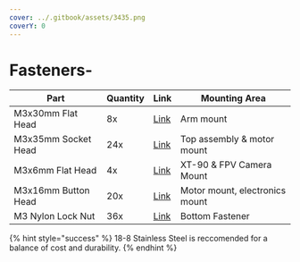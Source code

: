 ```yaml
---
cover: ../.gitbook/assets/3435.png
coverY: 0
---
```


# Fasteners-

| Part                | Quantity | Link                                        | Mounting Area                  |
| ------------------- | -------- | ------------------------------------------- | ------------------------------ |
| M3x30mm Flat Head   | 8x       | [Link](https://www.mcmaster.com/92125A140/) | Arm mount                      |
| M3x35mm Socket Head | 24x      | [Link](https://www.mcmaster.com/91292A033/) | Top assembly & motor mount     |
| M3x6mm Flat Head    | 4x       | [Link](https://www.mcmaster.com/92125A126/) | XT-90 & FPV Camera Mount       |
| M3x16mm Button Head | 20x      | [Link](https://www.mcmaster.com/92095A184/) | Motor mount, electronics mount |
| M3 Nylon Lock Nut   | 36x      | [Link](https://www.mcmaster.com/93625A100/) | Bottom Fastener                |

{% hint style="success" %}
18-8 Stainless Steel is reccomended for a balance of cost and durability.&#x20;
{% endhint %}
